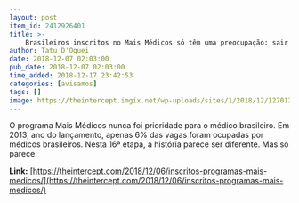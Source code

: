 ```yaml
---
layout: post
item_id: 2412926401
title: >-
    Brasileiros inscritos no Mais Médicos só têm uma preocupação: sair do programa
author: Tatu D'Oquei
date: 2018-12-07 02:03:00
pub_date: 2018-12-07 02:03:00
time_added: 2018-12-17 23:42:53
categories: [avisamos]
tags: []
image: https://theintercept.imgix.net/wp-uploads/sites/1/2018/12/12701262-high-1544296267.jpeg?auto=compress%2Cformat&q=90&fit=crop&w=1200&h=800
---
```


O programa Mais Médicos nunca foi prioridade para o médico brasileiro. Em 2013, ano do lançamento, apenas 6% das vagas foram ocupadas por médicos brasileiros. Nesta 16ª etapa, a história parece ser diferente. Mas só parece.

**Link:** [https://theintercept.com/2018/12/06/inscritos-programas-mais-medicos/](https://theintercept.com/2018/12/06/inscritos-programas-mais-medicos/)

